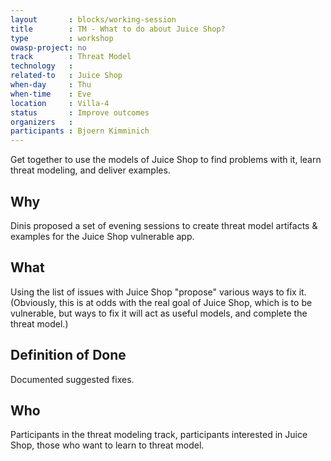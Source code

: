 ```yaml
---
layout       : blocks/working-session
title        : TM - What to do about Juice Shop?
type         : workshop
owasp-project: no
track        : Threat Model
technology   :
related-to   : Juice Shop
when-day     : Thu
when-time    : Eve
location     : Villa-4
status       : Improve outcomes
organizers   :
participants : Bjoern Kimminich
---
```


Get together to use the models of Juice Shop to find problems with it, learn threat modeling, and deliver examples.

## Why

Dinis proposed a set of evening sessions to create threat model artifacts & examples for the Juice Shop vulnerable app.

## What

Using the list of issues with Juice Shop "propose" various ways to fix it.  (Obviously, this is at odds with the real goal of Juice Shop, which is to be vulnerable, but ways to fix it will act as useful models, and complete the threat model.)

## Definition of Done

Documented suggested fixes.
## Who

Participants in the threat modeling track, participants interested in Juice Shop, those who want to learn to threat model.

